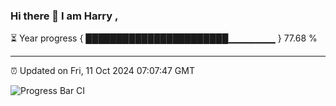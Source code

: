 ### Hi there 👋 I am Harry , 

⏳ Year progress { ███████████████████████▁▁▁▁▁▁▁ } 77.68 %

---

⏰ Updated on Fri, 11 Oct 2024 07:07:47 GMT

![Progress Bar CI](https://github.com/duykhang68/duykhang68/workflows/Progress%20Bar%20CI/badge.svg)
